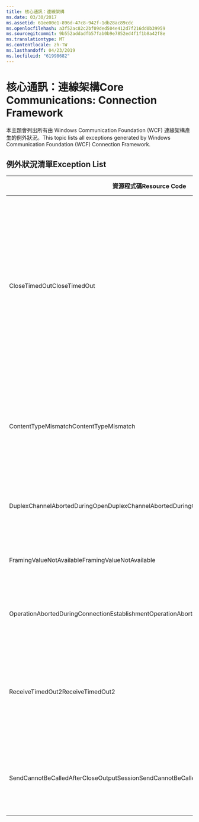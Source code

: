 ```yaml
---
title: 核心通訊：連線架構
ms.date: 03/30/2017
ms.assetid: 61ee00e1-896d-47c8-942f-1db28ac89cdc
ms.openlocfilehash: a3f52ac82c2bf09ded504e412d7f216dd0b39959
ms.sourcegitcommit: 9b552addadfb57fab0b9e7852ed4f1f1b8a42f8e
ms.translationtype: MT
ms.contentlocale: zh-TW
ms.lasthandoff: 04/23/2019
ms.locfileid: "61998682"
---
```

# <a name="core-communications-connection-framework"></a><span data-ttu-id="d12e3-102">核心通訊：連線架構</span><span class="sxs-lookup"><span data-stu-id="d12e3-102">Core Communications: Connection Framework</span></span>
<span data-ttu-id="d12e3-103">本主題會列出所有由 Windows Communication Foundation (WCF) 連線架構產生的例外狀況。</span><span class="sxs-lookup"><span data-stu-id="d12e3-103">This topic lists all exceptions generated by Windows Communication Foundation (WCF) Connection Framework.</span></span>  
  
## <a name="exception-list"></a><span data-ttu-id="d12e3-104">例外狀況清單</span><span class="sxs-lookup"><span data-stu-id="d12e3-104">Exception List</span></span>  
  
|<span data-ttu-id="d12e3-105">資源程式碼</span><span class="sxs-lookup"><span data-stu-id="d12e3-105">Resource Code</span></span>|<span data-ttu-id="d12e3-106">資源字串</span><span class="sxs-lookup"><span data-stu-id="d12e3-106">Resource String</span></span>|  
|-------------------|---------------------|  
|<span data-ttu-id="d12e3-107">CloseTimedOut</span><span class="sxs-lookup"><span data-stu-id="d12e3-107">CloseTimedOut</span></span>|<span data-ttu-id="d12e3-108">Close 方法在指定的時間之後逾時。</span><span class="sxs-lookup"><span data-stu-id="d12e3-108">The Close method timed out after the specified time.</span></span> <span data-ttu-id="d12e3-109">請增加傳遞至 Close 呼叫的逾時值，或是增加繫結上的 CloseTimeout 值。</span><span class="sxs-lookup"><span data-stu-id="d12e3-109">Increase the timeout value that is passed to the call to Close or increase the CloseTimeout value on the binding.</span></span> <span data-ttu-id="d12e3-110">分配給此作業的時間可能是較長逾時的一部分。</span><span class="sxs-lookup"><span data-stu-id="d12e3-110">The time allotted to this operation may have been a portion of a longer timeout.</span></span>|  
|<span data-ttu-id="d12e3-111">ContentTypeMismatch</span><span class="sxs-lookup"><span data-stu-id="d12e3-111">ContentTypeMismatch</span></span>|<span data-ttu-id="d12e3-112">指定的內容型別已傳送至預期指定項目的服務。</span><span class="sxs-lookup"><span data-stu-id="d12e3-112">The specified content type was sent to a service that was expecting the specified.</span></span> <span data-ttu-id="d12e3-113">用戶端與服務繫結可能不相符。</span><span class="sxs-lookup"><span data-stu-id="d12e3-113">The client and service bindings may be mismatched.</span></span>|  
|<span data-ttu-id="d12e3-114">DuplexChannelAbortedDuringOpen</span><span class="sxs-lookup"><span data-stu-id="d12e3-114">DuplexChannelAbortedDuringOpen</span></span>|<span data-ttu-id="d12e3-115">指定項目的雙工通道在開啟過程中已被終止。</span><span class="sxs-lookup"><span data-stu-id="d12e3-115">The duplex channel to the specified terminated during the Open process.</span></span>|  
|<span data-ttu-id="d12e3-116">FramingValueNotAvailable</span><span class="sxs-lookup"><span data-stu-id="d12e3-116">FramingValueNotAvailable</span></span>|<span data-ttu-id="d12e3-117">無法存取值，因為尚未完全解碼。</span><span class="sxs-lookup"><span data-stu-id="d12e3-117">The value cannot be accessed because it is not fully decoded.</span></span>|  
|<span data-ttu-id="d12e3-118">OperationAbortedDuringConnectionEstablishment</span><span class="sxs-lookup"><span data-stu-id="d12e3-118">OperationAbortedDuringConnectionEstablishment</span></span>|<span data-ttu-id="d12e3-119">建立與指定項目的連線時作業終止。</span><span class="sxs-lookup"><span data-stu-id="d12e3-119">The operation was terminated while establishing a connection to the specified.</span></span>|  
|<span data-ttu-id="d12e3-120">ReceiveTimedOut2</span><span class="sxs-lookup"><span data-stu-id="d12e3-120">ReceiveTimedOut2</span></span>|<span data-ttu-id="d12e3-121">接收作業在指定的時間之後逾時。</span><span class="sxs-lookup"><span data-stu-id="d12e3-121">The receive operation has timed out after the specified time.</span></span> <span data-ttu-id="d12e3-122">分配給此作業的時間可能是較長逾時的一部分。</span><span class="sxs-lookup"><span data-stu-id="d12e3-122">The time allotted to this operation may have been a portion of a longer timeout.</span></span>|  
|<span data-ttu-id="d12e3-123">SendCannotBeCalledAfterCloseOutputSession</span><span class="sxs-lookup"><span data-stu-id="d12e3-123">SendCannotBeCalledAfterCloseOutputSession</span></span>|<span data-ttu-id="d12e3-124">呼叫 CloseOutputSession 之後，無法在通道上傳送訊息。</span><span class="sxs-lookup"><span data-stu-id="d12e3-124">You cannot send messages on a channel after CloseOutputSession has been called.</span></span>|
